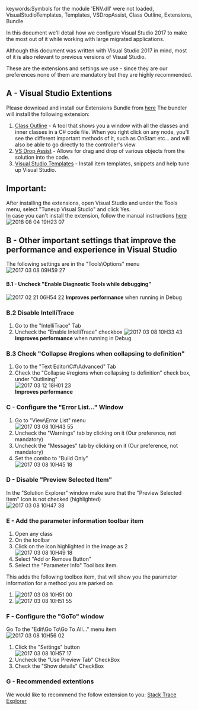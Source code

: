 keywords:Symbols for the module 'ENV.dll' were not loaded, VisualStudioTemplates, Templates, VSDropAssist, Class Outline, Extensions, Bundle

In this document we'll detail how we configure Visual Studio 2017 to make the most out of it while working with large migrated applications.

Although this document was written with Visual Studio 2017 in mind, most of it is also relevant to previous versions of Visual Studio.

These are the extensions and settings we use - since they are our preferences none of them are mandatory but they are highly recommended.

## A - Visual Studio Extentions
Please download and install our Extensions Bundle from [here](https://marketplace.visualstudio.com/items?itemName=Firefly-Migration.VisualStudioExtensionBundle)
The bundler will install the following extension:

1. [Class Outline](https://marketplace.visualstudio.com/items?itemName=Firefly-Migration.ClassOutline) - A tool that shows you a window with all the classes and inner classes in a C# code file.
When you right click on any node, you'll see the different important methods of it, such as OnStart etc... and will also be able to go directly to the controller's view
2. [VS Drop Assist](https://marketplace.visualstudio.com/items?itemName=Firefly-Migration.VSDropAssist) - Allows for drag and drop of various objects from the solution into the code.
3. [Visual Studio Templates](https://marketplace.visualstudio.com/items?itemName=Firefly-Migration.VisualStudioTemplates) - Install item templates, snippets and help tune up Visual Studio. 

## Important:
After installing the extensions, open Visual Studio and under the Tools menu, select "Tuneup Visual Studio" and click Yes.  
In case you can't install the extension, follow the manual instructions [here](http://doc.fireflymigration.com/Manually-install-Templates-and-Snippets.html)
![2018 08 04 19H23 07](2018-08-04_19h23_07.png)


## B - Other important settings that improve the performance and experience in Visual Studio
The following settings are in the  "Tools\Options" menu
![2017 03 08 09H59 27](2017-03-08_09h59_27.png)

#### B.1 - Uncheck "Enable Diagnostic Tools while debugging"
![2017 02 21 06H54 22](2017-02-21_06h54_22.png)
**Improves performance** when running in Debug
### B.2 Disable IntelliTrace
1. Go to the "IntelliTrace" Tab
2. Uncheck the "Enable IntelliTrace" checkbox
![2017 03 08 10H33 43](2017-03-08_10h33_43.png)
**Improves performance** when running in Debug
### B.3 Check "Collapse #regions when collapsing to definition"
1. Go to the "Text Editor\C#\Advanced" Tab
2. Check the "Collapse #regions when collapsing to definition" check box, under "Outlining"  
![2017 03 12 18H01 23](2017-03-12_18h01_23.png)  
**Improves performance**
### C - Configure the "Error List..." Window
1. Go to "View\Error List" menu  
![2017 03 08 10H43 55](2017-03-08_10h43_55.png)
2. Uncheck the "Warnings" tab by clicking on it (Our preference, not mandatory)
3. Uncheck the "Messages" tab by clicking on it (Our preference, not mandatory)
4. Set the combo to "Build Only"  
![2017 03 08 10H45 18](2017-03-08_10h45_18.png)

### D - Disable "Preview Selected Item"
In the "Solution Explorer" window make sure that the "Preview Selected Item" Icon is not checked (highlighted)  
![2017 03 08 10H47 38](2017-03-08_10h47_38.png)

### E - Add the parameter information toolbar item
1. Open any class 
2. On the toolbar
3. Click on the icon highlighted in the image as 2  
![2017 03 08 10H49 18](2017-03-08_10h49_18.png)
4. Select "Add or Remove Button"
5. Select the "Parameter Info" Tool box item.

This adds the following toolbox item, that will show you the parameter information for a method you are parked on

1. ![2017 03 08 10H51 00](2017-03-08_10h51_00.png)
2. ![2017 03 08 10H51 55](2017-03-08_10h51_55.png)

### F - Configure the "GoTo" window
Go To the "Edit\Go To\Go To All..." menu item  
![2017 03 08 10H56 02](2017-03-08_10h56_02.png)
1. Click the "Settings" button  
![2017 03 08 10H57 17](2017-03-08_10h57_17.png)
2. Uncheck the "Use Preview Tab" CheckBox
3. Check the "Show details" CheckBox

### G - Recommended extentions
We would like to recommend the follow extension to you:
[Stack Trace Explorer](stack-trace-explorer.html)

